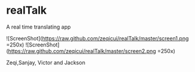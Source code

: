 # realTalk
A real time translating app


![ScreenShot](https://raw.github.com/zeqicui/realTalk/master/screen1.png =250x)
![ScreenShot](https://raw.github.com/zeqicui/realTalk/master/screen2.png =250x)

Zeqi,Sanjay, Victor and Jackson
